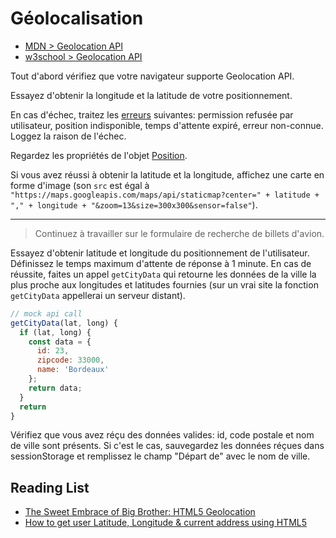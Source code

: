 # Géolocalisation

+ [MDN > Geolocation API](https://developer.mozilla.org/en-US/docs/Web/API/Geolocation_API)
+ [w3school > Geolocation API](https://www.w3schools.com/html/html5_geolocation.asp)

Tout d'abord vérifiez que votre navigateur supporte Geolocation API.

Essayez d'obtenir la longitude et la latitude de votre positionnement.

En cas d'échec, traitez les [erreurs](https://developer.mozilla.org/en-US/docs/Web/API/PositionError) suivantes: permission refusée par utilisateur, position indisponible, temps d'attente expiré, erreur non-connue. Loggez la raison de l'échec.

Regardez les propriétés de l'objet [Position](https://developer.mozilla.org/en-US/docs/Web/API/Position).

Si vous avez réussi à obtenir la latitude et la longitude, affichez une carte en forme d'image (son `src` est égal à `"https://maps.googleapis.com/maps/api/staticmap?center=" + latitude + "," + longitude + "&zoom=13&size=300x300&sensor=false"`).

---

> Continuez à travailler sur le formulaire de recherche de billets d'avion.

Essayez d'obtenir latitude et longitude du positionnement de l'utilisateur.
Définissez le temps maximum d'attente de réponse à 1 minute.
En cas de réussite, faites un appel `getCityData` qui retourne les données de la ville la plus proche aux longitudes et latitudes fournies (sur un vrai site la fonction `getCityData` appellerai un serveur distant).

```js
// mock api call
getCityData(lat, long) {
  if (lat, long) {
    const data = {
      id: 23,
      zipcode: 33000,
      name: 'Bordeaux'
    }; 
    return data;
  }
  return
}
```

Vérifiez que vous avez réçu des données valides: id, code postale et nom de ville sont présents.
Si c'est le cas, sauvegardez les données réçues dans sessionStorage et remplissez le champ "Départ de" avec le nom de ville.


## Reading List 


+ [The Sweet Embrace of Big Brother: HTML5 Geolocation](https://medium.com/@tchryssos/the-sweet-embrace-of-big-brother-html5-geolocation-11c0d792d7e5)
+ [How to get user Latitude, Longitude & current address using HTML5](https://medium.com/cuelogic-technologies/how-to-get-user-latitude-longitude-current-address-using-html5-f15b76da57e9) 